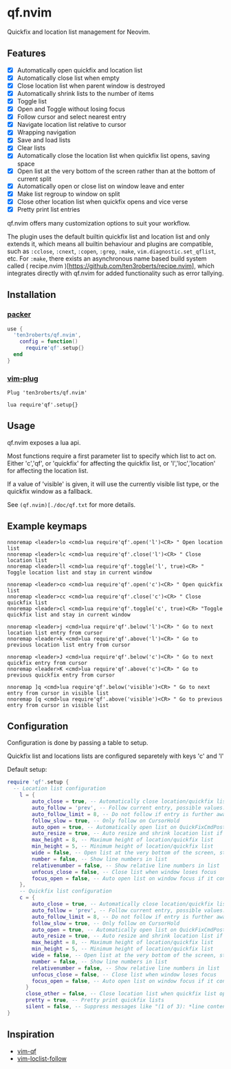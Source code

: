 # qf.nvim
Quickfix and location list management for Neovim.

## Features

- [X] Automatically open quickfix and location list
- [X] Automatically close list when empty
- [X] Close location list when parent window is destroyed
- [X] Automatically shrink lists to the number of items
- [X] Toggle list
- [X] Open and Toggle without losing focus
- [X] Follow cursor and select nearest entry
- [X] Navigate location list relative to cursor
- [X] Wrapping navigation
- [X] Save and load lists
- [X] Clear lists
- [X] Automatically close the location list when quickfix list opens, saving
  space
- [X] Open list at the very bottom of the screen rather than at the bottom of
  current split
- [X] Automatically open or close list on window leave and enter
- [X] Make list regroup to window on split
- [X] Close other location list when quickfix opens and vice verse
- [X] Pretty print list entries

qf.nvim offers many customization options to suit your workflow.

The plugin uses the default builtin quickfix list and location list and only
extends it, which means all builtin behaviour and plugins are compatible, such
as `:cclose`, `:cnext`, `:copen`, `:grep`, `:make`, `vim.diagnostic.set_qflist`,
etc. For `:make`, there exists an asynchronous name based build system called
( recipe.nvim )[https://github.com/ten3roberts/recipe.nvim], which integrates
directly with qf.nvim for added functionality such as error tallying.

## Installation
### [packer](https://github.com/wbthomason/packer.nvim)

```lua
use {
  'ten3roberts/qf.nvim',
    config = function()
      require'qf'.setup{}
  end
}
```

### [vim-plug](https://github.com/junegunn/vim-plug)

```vim
Plug 'ten3roberts/qf.nvim'

lua require'qf'.setup{}
```

## Usage

qf.nvim exposes a lua api.

Most functions require a first parameter list to specify which list to act on.
Either 'c','qf', or 'quickfix' for affecting the quickfix list, or
'l','loc','location' for affecting the location list.

If a value of 'visible' is given, it will use the currently visible list type,
or the quickfix window as a fallback.

See `(qf.nvim)[./doc/qf.txt` for more details.

## Example keymaps
```vim
nnoremap <leader>lo <cmd>lua require'qf'.open('l')<CR> " Open location list
nnoremap <leader>lc <cmd>lua require'qf'.close('l')<CR> " Close location list
nnoremap <leader>ll <cmd>lua require'qf'.toggle('l', true)<CR> " Toggle location list and stay in current window

nnoremap <leader>co <cmd>lua require'qf'.open('c')<CR> " Open quickfix list
nnoremap <leader>cc <cmd>lua require'qf'.close('c')<CR> " Close quickfix list
nnoremap <leader>cl <cmd>lua require'qf'.toggle('c', true)<CR> "Toggle quickfix list and stay in current window

nnoremap <leader>j <cmd>lua require'qf'.below('l')<CR> " Go to next location list entry from cursor
nnoremap <leader>k <cmd>lua require'qf'.above('l')<CR> " Go to previous location list entry from cursor

nnoremap <leader>J <cmd>lua require'qf'.below('c')<CR> " Go to next quickfix entry from cursor
nnoremap <leader>K <cmd>lua require'qf'.above('c')<CR> " Go to previous quickfix entry from cursor

nnoremap ]q <cmd>lua require'qf'.below('visible')<CR> " Go to next entry from cursor in visible list
nnoremap [q <cmd>lua require'qf'.above('visible')<CR> " Go to previous entry from cursor in visible list
```

## Configuration

Configuration is done by passing a table to setup.

Quickfix list and locations lists are configured separetely with keys 'c' and 'l'

Default setup:

```lua
require 'qf'.setup {
  -- Location list configuration
    l = {
        auto_close = true, -- Automatically close location/quickfix list if empty
        auto_follow = 'prev', -- Follow current entry, possible values: prev,next,nearest, or false to disable
        auto_follow_limit = 8, -- Do not follow if entry is further away than x lines
        follow_slow = true, -- Only follow on CursorHold
        auto_open = true, -- Automatically open list on QuickFixCmdPost
        auto_resize = true, -- Auto resize and shrink location list if less than `max_height`
        max_height = 8, -- Maximum height of location/quickfix list
        min_height = 5, -- Minimum height of location/quickfix list
        wide = false, -- Open list at the very bottom of the screen, stretching the whole width.
        number = false, -- Show line numbers in list
        relativenumber = false, -- Show relative line numbers in list
        unfocus_close = false, -- Close list when window loses focus
        focus_open = false, -- Auto open list on window focus if it contains items
    },
    -- Quickfix list configuration
    c = {
        auto_close = true, -- Automatically close location/quickfix list if empty
        auto_follow = 'prev', -- Follow current entry, possible values: prev,next,nearest, or false to disable
        auto_follow_limit = 8, -- Do not follow if entry is further away than x lines
        follow_slow = true, -- Only follow on CursorHold
        auto_open = true, -- Automatically open list on QuickFixCmdPost
        auto_resize = true, -- Auto resize and shrink location list if less than `max_height`
        max_height = 8, -- Maximum height of location/quickfix list
        min_height = 5, -- Minimum height of location/quickfix list
        wide = false, -- Open list at the very bottom of the screen, stretching the whole width.
        number = false, -- Show line numbers in list
        relativenumber = false, -- Show relative line numbers in list
        unfocus_close = false, -- Close list when window loses focus
        focus_open = false, -- Auto open list on window focus if it contains items
      }
      close_other = false, -- Close location list when quickfix list opens
      pretty = true, -- Pretty print quickfix lists
      silent = false, -- Suppress messages like "(1 of 3): *line content*" on jump
}
```

## Inspiration
- [vim-qf](https://github.com/romainl/vim-qf)
- [vim-loclist-follow](https://github.com/elbeardmorez/vim-loclist-follow)
